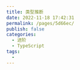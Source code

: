 ```yaml
---
title: 类型推断
date: 2022-11-18 17:42:31
permalink: /pages/5d66ec/
publish: false
categories:
  - 进阶
  - TypeScript
tags:
  - 
---
```

